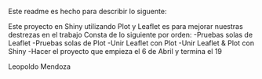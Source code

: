 Este readme es hecho para describir lo siguente: 

Este proyecto en Shiny utilizando Plot y Leaflet es para mejorar nuestras destrezas en el trabajo
Consta de lo siguiente por orden:
-Pruebas solas de Leaflet
-Pruebas solas de Plot
-Unir Leaflet con Plot
-Unir Leaflet & Plot con Shiny
-Hacer el proyecto que empieza el 6 de Abril y termina el 19

Leopoldo Mendoza
